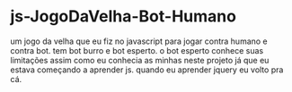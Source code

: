 # js-JogoDaVelha-Bot-Humano
um jogo da velha que eu fiz no javascript para jogar contra humano e contra bot. tem bot burro e bot esperto. o bot esperto conhece suas limitações assim como eu conhecia as minhas neste projeto já que eu estava começando a aprender js. quando eu aprender jquery eu volto pra cá.
<br><br>
